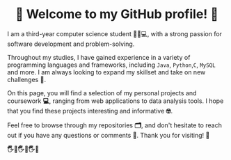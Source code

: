 
<body>
  <h1 align="center">🎉 Welcome to my GitHub profile! 🎉</h1>
  <p>
    I am a third-year computer science student 👨‍🎓💻, with a strong passion for software development and problem-solving. 
  </p>

  <p>
    Throughout my studies, I have gained experience in a variety of programming languages and frameworks, including <code>Java</code>, <code>Python</code>,<code>C</code>, <code>MySQL</code> and more. I am always looking to expand my skillset and take on new challenges <strong>💪</strong>.
  </p>

  <p>
    On this page, you will find a selection of my personal projects and coursework <strong>💻</strong>, ranging from web applications to data analysis tools. I hope that you find these projects interesting and informative <strong>🤓</strong>.
  </p>

  <p>
    Feel free to browse through my repositories <strong>🗂</strong>, and don't hesitate to reach out if you have any questions or comments <strong>💬</strong>. Thank you for visiting! <strong>🙏</strong>
  </p>

  <p>
    <strong>🖐️👋🖐️👋🖐️👋</strong>
  </p>
</body>
